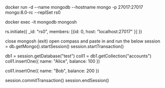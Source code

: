 
docker run -d --name mongodb --hostname mongo -p 27017:27017 mongo:8.0-rc --replSet rs0

docker exec -it mongodb mongosh

rs.initiate({ _id: "rs0", members: [{id: 0, host: "localhost:27017" }] })

close mongosh (exit)
open compass and paste in and run the below
session = db.getMongo().startSession()
session.startTransaction()

db1 = session.getDatabase("test")
coll1 = db1.getCollection("accounts")
coll1.insertOne({ name: "Alice", balance: 100 })

coll1.insertOne({ name: "Bob", balance: 200 })

session.commitTransaction()
session.endSession()
